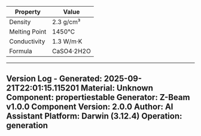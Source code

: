 | Property | Value |
|----------|-------|
| Density | 2.3 g/cm³ |
| Melting Point | 1450°C |
| Conductivity | 1.3 W/m·K |
| Formula | CaSO4·2H2O |


---
Version Log - Generated: 2025-09-21T22:01:15.115201
Material: Unknown
Component: propertiestable
Generator: Z-Beam v1.0.0
Component Version: 2.0.0
Author: AI Assistant
Platform: Darwin (3.12.4)
Operation: generation
---